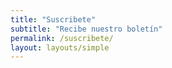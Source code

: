 ```yaml
---
title: "Suscribete"
subtitle: "Recibe nuestro boletín"
permalink: /suscribete/
layout: layouts/simple
---
```

